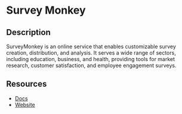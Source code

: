 # Survey Monkey

## Description
SurveyMonkey is an online service that enables customizable survey creation, distribution, and analysis. It serves a wide range of sectors, including education, business, and health, providing tools for market research, customer satisfaction, and employee engagement surveys.

## Resources
* [Docs](https://api.surveymonkey.com)
* [Website](surveymonkey.com)